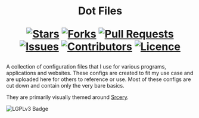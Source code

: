 <h1 align="center">
  Dot Files
  
  [![Stars](https://img.shields.io/github/stars/DeclanChidlow/dotfiles?style=flat-square&logoColor=white)](https://github.com/DeclanChidlow/Template/stargazers)
  [![Forks](https://img.shields.io/github/forks/DeclanChidlow/dotfiles?style=flat-square&logoColor=white)](https://github.com/DeclanChidlow/Template/network/members)
  [![Pull Requests](https://img.shields.io/github/issues-pr/DeclanChidlow/dotfiles?style=flat-square&logoColor=white)](https://github.com/DeclanChidlow/Template/pulls)
  [![Issues](https://img.shields.io/github/issues/DeclanChidlow/dotfiles?style=flat-square&logoColor=white)](https://github.com/DeclanChidlow/Template/issues)
  [![Contributors](https://img.shields.io/github/contributors/DeclanChidlow/dotfiles?style=flat-square&logoColor=white)](https://github.com/DeclanChidlow/dotfiles/graphs/contributors)
  [![Licence](https://img.shields.io/github/license/DeclanChidlow/dotfiles?style=flat-square&logoColor=white)](https://github.com/DeclanChidlow/dotfiles/blob/main/LICENCE)
</h1>

A collection of configuration files that I use for various programs, applications and websites. These configs are created to fit my use case and are uploaded here for others to reference or use. Most of these configs are cut down and contain only the very bare basics.

They are primarily visually themed around [Srcery](srcery-colors.github.io/).

![LGPLv3 Badge](/README_RESOURCES/LGPLv3%20Logo.svg)
